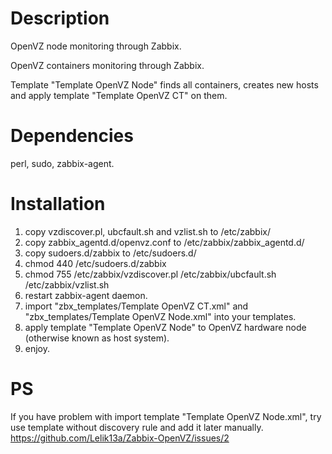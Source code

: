 # Description
OpenVZ node monitoring through Zabbix.

OpenVZ containers monitoring through Zabbix.

Template "Template OpenVZ Node" finds all containers, creates new hosts and apply template "Template OpenVZ CT" on them.

# Dependencies
perl, sudo, zabbix-agent.

Installation
============
1. copy vzdiscover.pl, ubcfault.sh and vzlist.sh to /etc/zabbix/
2. copy zabbix_agentd.d/openvz.conf to /etc/zabbix/zabbix_agentd.d/
3. copy sudoers.d/zabbix to /etc/sudoers.d/
4. chmod 440 /etc/sudoers.d/zabbix
5. chmod 755 /etc/zabbix/vzdiscover.pl /etc/zabbix/ubcfault.sh /etc/zabbix/vzlist.sh
6. restart zabbix-agent daemon.
7. import "zbx_templates/Template OpenVZ CT.xml" and "zbx_templates/Template OpenVZ Node.xml" into your templates.
8. apply template "Template OpenVZ Node" to OpenVZ hardware node (otherwise known as host system).
9. enjoy.


PS
===========
If you have problem with import template "Template OpenVZ Node.xml", try use template without discovery rule and add it later manually.
https://github.com/Lelik13a/Zabbix-OpenVZ/issues/2
